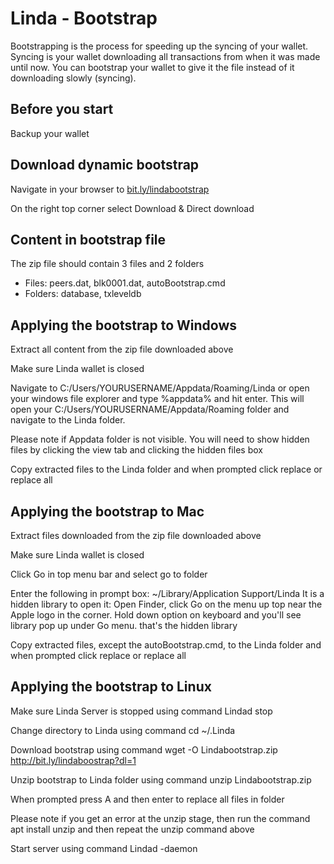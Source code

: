 # Linda - Bootstrap
Bootstrapping is the process for speeding up the syncing of your wallet. Syncing is your wallet downloading all transactions from when it was made until now. You can bootstrap your wallet to give it the file instead of it downloading slowly (syncing).

## Before you start
Backup your wallet

## Download dynamic bootstrap
Navigate in your browser to [bit.ly/lindabootstrap](https://bit.ly/lindabootstrap)

On the right top corner select Download & Direct download

## Content in bootstrap file
The zip file should contain 3 files and 2 folders
- Files: 
peers.dat,
blk0001.dat,
autoBootstrap.cmd
- Folders: 
database,
txleveldb

## Applying the bootstrap to Windows
Extract all content from the zip file downloaded above

Make sure Linda wallet is closed

Navigate to C:/Users/YOURUSERNAME/Appdata/Roaming/Linda or open your windows file explorer and type %appdata% and hit enter. This will open your C:/Users/YOURUSERNAME/Appdata/Roaming folder and navigate to the Linda folder.

Please note if Appdata folder is not visible. You will need to show hidden files by clicking the view tab and clicking the hidden files box

Copy extracted files to the Linda folder and when prompted click replace or replace all

## Applying the bootstrap to Mac
Extract files downloaded from the zip file downloaded above

Make sure Linda wallet is closed

Click Go in top menu bar and select go to folder

Enter the following in prompt box: ~/Library/Application Support/Linda
It is a hidden library to open it: Open Finder, click Go on the menu up top near the Apple logo in the corner. Hold down option on keyboard and you'll see library pop up under Go menu.
that's the hidden library

Copy extracted files, except the autoBootstrap.cmd, to the Linda folder and when prompted click replace or replace all

## Applying the bootstrap to Linux
Make sure Linda Server is stopped using command Lindad stop

Change directory to Linda using command cd ~/.Linda

Download bootstrap using command wget -O Lindabootstrap.zip http://bit.ly/lindaboostrap?dl=1

Unzip bootstrap to Linda folder using command unzip Lindabootstrap.zip

When prompted press A and then enter to replace all files in folder

Please note if you get an error at the unzip stage, then run the command apt install unzip and then repeat the unzip command above

Start server using command Lindad -daemon 

